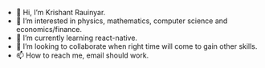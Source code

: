 - 👋 Hi, I’m Krishant Rauinyar.
- 👀 I’m interested in physics, mathematics, computer science and economics/finance.
- 🌱 I’m currently learning react-native.
- 💞️ I’m looking to collaborate when right time will come to gain other skills.
- 📫 How to reach me, email should work.

<!---
krishant624/krishant624 is a ✨ special ✨ repository because its `README.md` (this file) appears on your GitHub profile.
You can click the Preview link to take a look at your changes.
--->
